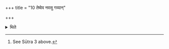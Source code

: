 +++
title = "10 तेष्वेव नवसु गव्यान्"

+++

<details><summary>थिते</summary>

10. On those nine days[^1] (he should size) those bovine victms.  

[^1]: See Sūtra 3 above. 
</details>
